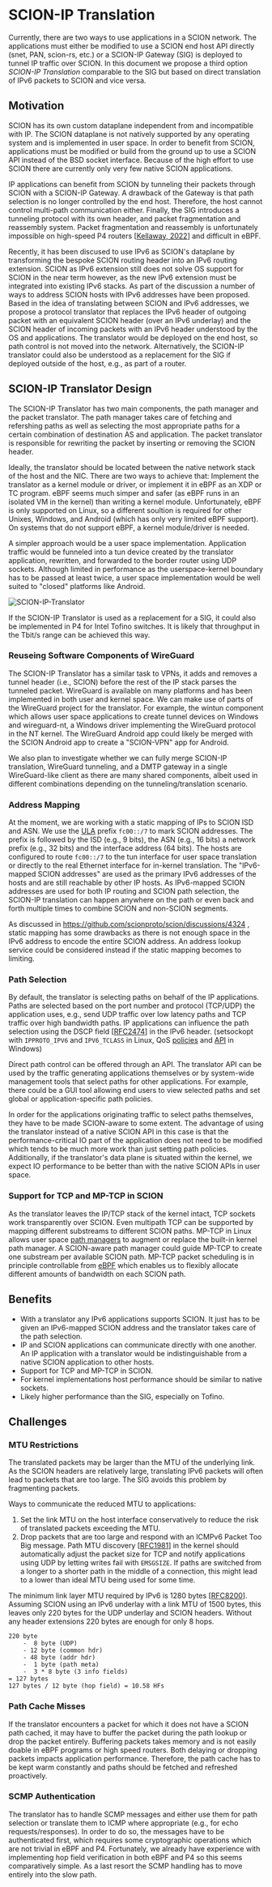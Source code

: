 SCION-IP Translation
====================
Currently, there are two ways to use applications in a SCION network. The applications must either
be modified to use a SCION end host API directly (snet, PAN, scion-rs, etc.) or a SCION-IP Gateway
(SIG) is deployed to tunnel IP traffic over SCION. In this document we propose a third option
*SCION-IP Translation* comparable to the SIG but based on direct translation of IPv6 packets to
SCION and vice versa.

Motivation
----------
SCION has its own custom dataplane independent from and incompatible with IP. The SCION dataplane is
not natively supported by any operating system and is implemented in user space. In order to benefit
from SCION, applications must be modified or build from the ground up to use a SCION API instead of
the BSD socket interface. Because of the high effort to use SCION there are currently only very few
native SCION applications.

IP applications can benefit from SCION by tunneling their packets through SCION with a SCION-IP
Gateway. A drawback of the Gateway is that path selection is no longer controlled by the end host.
Therefore, the host cannot control multi-path communication either. Finally, the SIG introduces a
tunneling protocol with its own header, and packet fragmentation and reassembly system. Packet
fragmentation and reassembly is unfortunately impossible on high-speed P4 routers [[Kellaway,
2022](https://essay.utwente.nl/93101/)] and difficult in eBPF.

Recently, it has been discused to use IPv6 as SCION's dataplane by transforming the bespoke SCION
routing header into an IPv6 routing extension. SCION as IPv6 extension still does not solve OS
support for SCION in the near term however, as the new IPv6 extension must be integrated into
existing IPv6 stacks. As part of the discussion a number of ways to address SCION hosts with IPv6
addresses have been proposed. Based in the idea of translating between SCION and IPv6 addresses, we
propose a protocol translator that replaces the IPv6 header of outgoing packet with an equivalent
SCION header (over an IPv6 underlay) and the SCION header of incoming packets with an IPv6 header
understood by the OS and applications. The translator would be deployed on the end host, so path
control is not moved into the network. Alternatively, the SCION-IP translator could also be
understood as a replacement for the SIG if deployed outside of the host, e.g., as part of a router.

SCION-IP Translator Design
--------------------------
The SCION-IP Translator has two main components, the path manager and the packet translator. The
path manager takes care of fetching and refershing paths as well as selecting the most appropriate
paths for a certain combination of destination AS and application. The packet translator is
responsible for rewriting the packet by inserting or removing the SCION header.

Ideally, the translator should be located between the native network stack of the host and the NIC.
There are two ways to achieve that: Implement the translator as a kernel module or driver, or
implement it in eBPF as an XDP or TC program. eBPF seems much simper and safer (as eBPF runs in an
isolated VM in the kernel) than writing a kernel module. Unfortunately, eBPF is only supported on
Linux, so a different soultion is required for other Unixes, Windows, and Android (which has only
very limited eBPF support). On systems that do not support eBPF, a kernel module/driver is needed.

A simpler approach would be a user space implementation. Application traffic would be funneled into
a tun device created by the translator application, rewritten, and forwarded to the border router
using UDP sockets. Although limited in performance as the userspace-kernel boundary has to be passed
at least twice, a user space implementation would be well suited to "closed" platforms like Android.

![SCION-IP-Translator](scion-ip-translator.png)

If the SCION-IP Translator is used as a replacement for a SIG, it could also be implemented in P4
for Intel Tofino switches. It is likely that throughput in the Tbit/s range can be achieved this way.

### Reuseing Software Components of WireGuard
The SCION-IP Translator has a similar task to VPNs, it adds and removes a tunnel header (i.e.,
SCION) before the rest of the IP stack parses the tunneled packet. WireGuard is available on many
platforms and has been implemented in both user and kernel space. We can make use of parts of the
WireGuard project for the translator. For example, the wintun component which allows user space
applications to create tunnel devices on Windows and wireguard-nt, a Windows driver implementing the
WireGuard protocol in the NT kernel. The WireGuard Android app could likely be merged with the SCION
Android app to create a "SCION-VPN" app for Android.

We also plan to investigate whether we can fully merge SCION-IP translation, WireGuard tunneling,
and a DMTP gateway in a single WireGuard-like client as there are many shared components, albeit
used in different combinations depending on the tunneling/translation scenario.

### Address Mapping
At the moment, we are working with a static mapping of IPs to SCION ISD and ASN. We use the
[ULA](https://datatracker.ietf.org/doc/html/rfc4193) prefix `fc00::/7` to mark SCION addresses. The
prefix is followed by the ISD (e.g., 9 bits), the ASN (e.g., 16 bits) a network prefix (e.g., 32
bits) and the interface address (64 bits). The hosts are configured to route `fc00::/7` to the tun
interface for user space translation or directly to the real Ethernet interface for in-kernel
translation. The "IPv6-mapped SCION addresses" are used as the primary IPv6 addresses of the hosts
and are still reachable by other IP hosts. As IPv6-mapped SCION addresses are used for both IP
routing and SCION path selection, the SCION-IP translation can happen anywhere on the path or even
back and forth multiple times to combine SCION and non-SCION segments.

As discussed in https://github.com/scionproto/scion/discussions/4324 , static mapping has some
drawbacks as there is not enough space in the IPv6 address to encode the entire SCION address. An
address lookup service could be considered instead if the static mapping becomes to limiting.

### Path Selection
By default, the translator is selecting paths on behalf of the IP applications. Paths are selected
based on the port number and protocol (TCP/UDP) the application uses, e.g., send UDP traffic over
low latency paths and TCP traffic over high bandwidth paths. IP applications can influence the path
selection using the DSCP field [[RFC2474](https://datatracker.ietf.org/doc/html/rfc2474)] in the IPv6
header. (setsockopt with `IPPROTO_IPV6` and `IPV6_TCLASS` in Linux, QoS [policies][1] and [API][2]
in Windows)

[1]: https://learn.microsoft.com/en-us/windows-server/networking/technologies/qos/qos-policy-manage
[2]: https://learn.microsoft.com/en-us/windows/win32/api/_qos/

Direct path control can be offered through an API. The translator API can be used by the traffic
generating applications themselves or by system-wide management tools that select paths for other
applications. For example, there could be a GUI tool allowing end users to view selected paths and
set global or application-specific path policies.

In order for the applications originating traffic to select paths themselves, they have to be made
SCION-aware to some extent. The advantage of using the translator instead of a native SCION API in
this case is that the performance-critical IO part of the application does not need to be modified
which tends to be much more work than just setting path policies. Additionally, if the translator's
data plane is situated within the kernel, we expect IO performance to be better than with the native
SCION APIs in user space.

### Support for TCP and MP-TCP in SCION
As the translator leaves the IP/TCP stack of the kernel intact, TCP sockets work transparently over
SCION. Even multipath TCP can be supported by mapping different substreams to different SCION paths.
MP-TCP in Linux allows user space [path managers](https://github.com/multipath-tcp/mptcpd) to
augment or replace the built-in kernel path manager. A SCION-aware path manager could guide MP-TCP
to create one substream per available SCION path. MP-TCP packet scheduling is in principle
controllable from [eBPF](https://github.com/multipath-tcp/mptcp_net-next/issues/75) which enables us
to flexibly allocate different amounts of bandwidth on each SCION path.

Benefits
--------
- With a translator any IPv6 applications supports SCION. It just has to be given an IPv6-mapped
SCION address and the translator takes care of the path selection.
- IP and SCION applications can communicate directly with one another. An IP application with a
translator would be indistinguishable from a native SCION application to other hosts.
- Support for TCP and MP-TCP in SCION.
- For kernel implementations host performance should be similar to native sockets.
- Likely higher performance than the SIG, especially on Tofino.

Challenges
----------
### MTU Restrictions
The translated packets may be larger than the MTU of the underlying link. As the SCION headers are
relatively large, translating IPv6 packets will often lead to packets that are too large. The SIG
avoids this problem by fragmenting packets.

Ways to communicate the reduced MTU to applications:
1. Set the link MTU on the host interface conservatively to reduce the risk of translated packets
exceeding the MTU.
2. Drop packets that are too large and respond with an ICMPv6 Packet Too Big message. Path MTU
discovery [[RFC1981](https://datatracker.ietf.org/doc/html/rfc1981)] in the kernel should
automatically adjust the packet size for TCP and notify applications using UDP by letting writes
fail with `EMSGSIZE`. If paths are switched from a longer to a shorter path in the middle of a
connection, this might lead to a lower than ideal MTU being used for some time.

The minimum link layer MTU required by IPv6 is 1280 bytes
[[RFC8200](https://datatracker.ietf.org/doc/html/rfc8200)]. Assuming SCION using an IPv6 underlay with
a link MTU of 1500 bytes, this leaves only 220 bytes for the UDP underlay and SCION headers. Without
any header extensions 220 bytes are enough for only 8 hops.
```
220 byte
    -  8 byte (UDP)
    - 12 byte (common hdr)
    - 48 byte (addr hdr)
    -  1 byte (path meta)
    -  3 * 8 byte (3 info fields)
= 127 bytes
127 bytes / 12 byte (hop field) = 10.58 HFs
```

### Path Cache Misses
If the translator encounters a packet for which it does not have a SCION path cached, it may have to
buffer the packet during the path lookup or drop the packet entirely. Buffering packets takes memory
and is not easily doable in eBPF programs or high speed routers. Both delaying or dropping packets
impacts application performance. Therefore, the path cache has to be kept warm constantly and paths
should be fetched and refreshed proactively.

### SCMP Authentication
The translator has to handle SCMP messages and either use them for path selection or translate them
to ICMP where appropriate (e.g., for echo requests/responses). In order to do so, the messages have
to be authenticated first, which requires some cryptographic operations which are not trivial in
eBPF and P4. Fortunately, we already have experience with implementing hop field verification in
both eBPF and P4 so this seems comparatively simple. As a last resort the SCMP handling has to move
entirely into the slow path.
